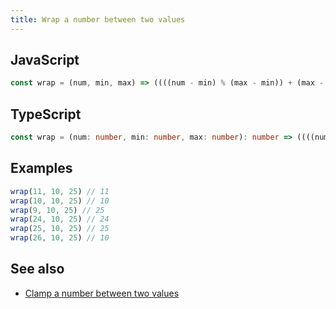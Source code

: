 ```yaml
---
title: Wrap a number between two values
---
```


## JavaScript
```js
const wrap = (num, min, max) => ((((num - min) % (max - min)) + (max - min)) % (max - min)) + min
```

## TypeScript
```ts
const wrap = (num: number, min: number, max: number): number => ((((num - min) % (max - min)) + (max - min)) % (max - min)) + min
```

## Examples
```js
wrap(11, 10, 25) // 11
wrap(10, 10, 25) // 10
wrap(9, 10, 25) // 25
wrap(24, 10, 25) // 24
wrap(25, 10, 25) // 25
wrap(26, 10, 25) // 10
```

## See also
- [Clamp a number between two values](/number/clamp-a-number-between-two-values)
